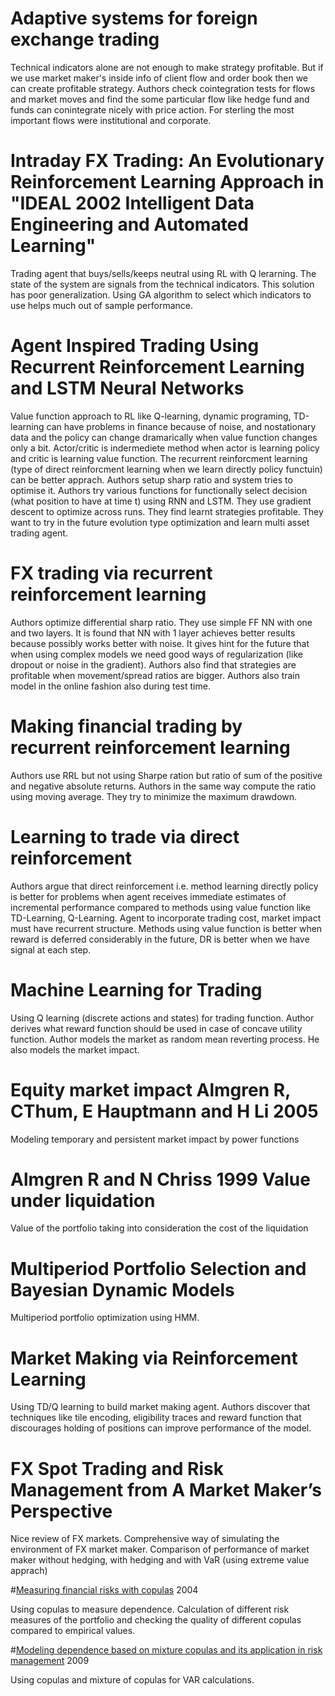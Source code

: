 # Adaptive systems for foreign exchange trading
Technical indicators alone are not enough to make strategy profitable. But if we use market maker's inside info of client flow and order book then we can
create profitable strategy. Authors check cointegration tests for flows and market moves and find the some particular flow like hedge fund and funds can conintegrate
nicely with price action. For sterling the most important flows were institutional and corporate.
# Intraday FX Trading: An Evolutionary Reinforcement Learning Approach in "IDEAL 2002 Intelligent Data Engineering and Automated Learning"
Trading agent that buys/sells/keeps neutral using RL with Q lerarning. The state of the system are signals from the technical indicators. This solution
has poor generalization. Using GA algorithm to select which indicators to use helps much out of sample performance.
# Agent Inspired Trading Using Recurrent Reinforcement Learning and LSTM Neural Networks
Value function approach to RL like Q-learning, dynamic programing, TD-learning can have problems in finance because of noise, and nostationary data and the policy 
can change dramarically when value function changes only a bit. Actor/critic is indermediete method when actor is learning policy and critic is learning value function.
The recurrent reinforcment learning  (type of direct reinforcment learning when we learn directly policy functuin) can be better apprach.
Authors setup sharp ratio and system tries to optimise it. Authors try various functions for functionally select decision (what position to have at time t) 
using RNN and LSTM. They use gradient descent to optimize across runs. They find learnt strategies profitable. 
They want to try in the future evolution type optimization and learn multi asset trading agent.
# FX trading via recurrent reinforcement learning
Authors optimize differential sharp ratio. They use simple FF NN with one and two layers. It is found that NN with 1 layer achieves better 
results because possibly works better with noise. It gives hint for the future that when using complex models we need good ways of regularization 
(like dropout or noise in the gradient). Authors also find that strategies are profitable when movement/spread ratios are bigger. 
Authors also train model in the online fashion also during test time.
# Making financial trading by recurrent reinforcement learning
Authors use RRL but not using Sharpe ration but ratio of sum of the positive and negative absolute returns. Authors in the same way compute the ratio 
using moving average. They try to minimize the maximum drawdown.
# Learning to trade via direct reinforcement
Authors argue that direct reinforcement i.e. method learning directly policy is better for problems when agent receives immediate estimates of
incremental performance compared to methods using value function like TD-Learning, Q-Learning. Agent to incorporate trading cost, market impact must have recurrent 
structure. Methods using value function is better when reward is deferred considerably in the future, DR is better when we have signal at each step.
# Machine Learning for Trading
Using Q learning (discrete actions and states) for trading function. Author derives what reward function should be used in case of concave utility function. 
Author models the market as random mean reverting process. He also models the market impact. 
# Equity market impact Almgren R, CThum, E Hauptmann and H Li 2005
Modeling temporary and persistent market impact by power functions

# Almgren R and N Chriss 1999 Value under liquidation
Value of the portfolio taking into consideration the cost of the liquidation

# Multiperiod Portfolio Selection and Bayesian Dynamic Models
Multiperiod portfolio optimization using HMM.
# Market Making via Reinforcement Learning
Using TD/Q learning to build market making agent. Authors discover that techniques like tile encoding, eligibility traces and reward function that
discourages holding of positions can improve performance of the model.

# FX Spot Trading and Risk Management from A Market Maker’s Perspective
Nice review of FX markets. Comprehensive way of simulating the environment of FX market maker.
Comparison of performance of market maker without hedging, with hedging and with VaR (using extreme value apprach)

#[Measuring financial risks with copulas]()
2004

Using copulas to measure dependence. Calculation of different risk measures of the portfolio and checking the 
quality of different copulas compared to empirical values.

#[Modeling dependence based on mixture copulas and its application in risk management]()
2009

Using copulas and mixture of copulas for VAR calculations.